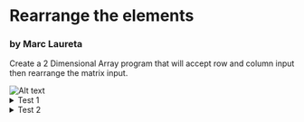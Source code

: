 <h1>Rearrange the elements</h1>
<h3>by Marc Laureta</h3>

Create a 2 Dimensional Array program that will accept row and column input then rearrange the matrix input. 

<img title="a title" alt="Alt text" src="https://i.imgur.com/tCVrRsB.png">

<details>
    <summary>Test 1</summary>
    
    Enter Number of Rows: 3
    Enter Number of Columns: 3
    
    Enter element1 : 1
    Enter element2 : 2
    Enter element3 : 3
    Enter element4 : 4
    Enter element5 : 5
    Enter element6 : 6
    Enter element7 : 7
    Enter element8 : 8
    Enter element9 : 9
    
    Matrix Input:
    1 2 3
    4 5 6
    7 8 9
    
    Transposed Matrix:
    1 4 7
    2 5 8
    3 6 9
</details>
<details>
    <summary>Test 2</summary>
    
    Enter Number of Rows: 2
    Enter Number of Columns: 3
    
    Enter element1 : 4
    Enter element2 : 6
    Enter element3 : 7
    Enter element4 : 3
    Enter element5 : 2
    Enter element6 : 4
    
    Matrix Input:
    4 6 7
    3 2 4
    
    Transposed Matrix:
    4 3
    6 2
    7 4
</details>